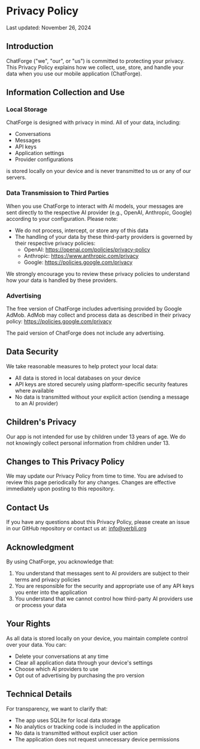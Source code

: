 # Privacy Policy

Last updated: November 26, 2024

## Introduction

ChatForge ("we", "our", or "us") is committed to protecting your privacy. This Privacy Policy explains how we collect, use, store, and handle your data when you use our mobile application (ChatForge).

## Information Collection and Use

### Local Storage
ChatForge is designed with privacy in mind. All of your data, including:
- Conversations
- Messages
- API keys
- Application settings
- Provider configurations

is stored locally on your device and is never transmitted to us or any of our servers.

### Data Transmission to Third Parties
When you use ChatForge to interact with AI models, your messages are sent directly to the respective AI provider (e.g., OpenAI, Anthropic, Google) according to your configuration. Please note:

- We do not process, intercept, or store any of this data
- The handling of your data by these third-party providers is governed by their respective privacy policies:
  - OpenAI: https://openai.com/policies/privacy-policy
  - Anthropic: https://www.anthropic.com/privacy
  - Google: https://policies.google.com/privacy

We strongly encourage you to review these privacy policies to understand how your data is handled by these providers.

### Advertising
The free version of ChatForge includes advertising provided by Google AdMob. AdMob may collect and process data as described in their privacy policy: https://policies.google.com/privacy

The paid version of ChatForge does not include any advertising.

## Data Security
We take reasonable measures to help protect your local data:
- All data is stored in local databases on your device
- API keys are stored securely using platform-specific security features where available
- No data is transmitted without your explicit action (sending a message to an AI provider)

## Children's Privacy
Our app is not intended for use by children under 13 years of age. We do not knowingly collect personal information from children under 13.

## Changes to This Privacy Policy
We may update our Privacy Policy from time to time. You are advised to review this page periodically for any changes. Changes are effective immediately upon posting to this repository.

## Contact Us
If you have any questions about this Privacy Policy, please create an issue in our GitHub repository or contact us at:
info@verbli.org

## Acknowledgment
By using ChatForge, you acknowledge that:
1. You understand that messages sent to AI providers are subject to their terms and privacy policies
2. You are responsible for the security and appropriate use of any API keys you enter into the application
3. You understand that we cannot control how third-party AI providers use or process your data

## Your Rights
As all data is stored locally on your device, you maintain complete control over your data. You can:
- Delete your conversations at any time
- Clear all application data through your device's settings
- Choose which AI providers to use
- Opt out of advertising by purchasing the pro version

## Technical Details
For transparency, we want to clarify that:
- The app uses SQLite for local data storage
- No analytics or tracking code is included in the application
- No data is transmitted without explicit user action
- The application does not request unnecessary device permissions
